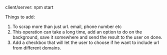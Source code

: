 client/server: npm start

Things to add: 
1. To scrap more than just url. email, phone number etc
2. This operation can take a long time, add an option to do on the background, save it somewhere and send the result to the user on done.
3. Add a checkbox that will let the user to choose if he want to include url from different domains.